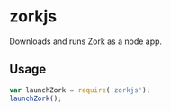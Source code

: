 # zorkjs

Downloads and runs Zork as a node app.

## Usage

```js
var launchZork = require('zorkjs');
launchZork();
```
